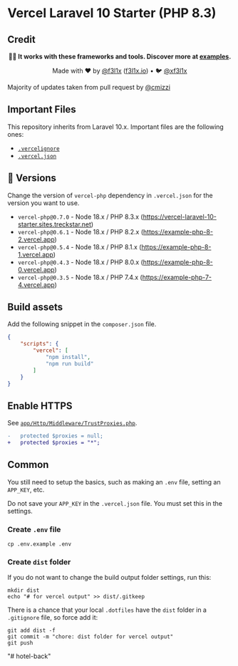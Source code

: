 # Vercel Laravel 10 Starter (PHP 8.3)

## Credit

<p align=center><strong>🏋️‍♀️ It works with these frameworks and tools. Discover more at <a href="https://github.com/juicyfx/vercel-examples">examples</a>.</strong></p>
<p align=center>
Made with  ❤️  by <a href="https://github.com/f3l1x">@f3l1x</a> (<a href="https://f3l1x.io">f3l1x.io</a>) • 🐦 <a href="https://twitter.com/xf3l1x">@xf3l1x</a>
</p>

Majority of updates taken from pull request by [@cmizzi](https://github.com/cmizzi/vercel-examples)

## Important Files

This repository inherits from Laravel 10.x. Important files are the following ones:

- [`.vercelignore`](./.vercelignore)
- [`.vercel.json`](./vercel.json)

## 💯 Versions

Change the version of `vercel-php` dependency in `.vercel.json` for the version you want to use.

- `vercel-php@0.7.0` - Node 18.x / PHP 8.3.x (https://vercel-laravel-10-starter.sites.treckstar.net)
- `vercel-php@0.6.1` - Node 18.x / PHP 8.2.x (https://example-php-8-2.vercel.app)
- `vercel-php@0.5.4` - Node 18.x / PHP 8.1.x (https://example-php-8-1.vercel.app)
- `vercel-php@0.4.3` - Node 18.x / PHP 8.0.x (https://example-php-8-0.vercel.app)
- `vercel-php@0.3.5` - Node 18.x / PHP 7.4.x (https://example-php-7-4.vercel.app)

## Build assets

Add the following snippet in the `composer.json` file.

```json
{
    "scripts": {
        "vercel": [
            "npm install",
            "npm run build"
        ]
    }
}
```

## Enable HTTPS

See [`app/Http/Middleware/TrustProxies.php`](./app/Http/Middleware/TrustProxies.php).

```diff
-   protected $proxies = null;
+   protected $proxies = "*";   
```
## Common

You still need to setup the basics, such as making an `.env` file, setting an `APP_KEY`, etc.

Do not save your `APP_KEY` in the `.vercel.json` file. You must set this in the settings.

### Create `.env` file

```
cp .env.example .env
```

### Create `dist` folder

If you do not want to change the build output folder settings, run this:

```
mkdir dist
echo "# for vercel output" >> dist/.gitkeep
```

There is a chance that your local `.dotfiles` have the `dist` folder in a `.gitignore` file, so force add it:

```
git add dist -f
git commit -m "chore: dist folder for vercel output"
git push
```
"# hotel-back" 
